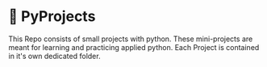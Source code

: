 # 🐍 PyProjects

This Repo consists of small projects with python.
These mini-projects are meant for learning and practicing applied python.
Each Project is contained in it's own dedicated folder.
